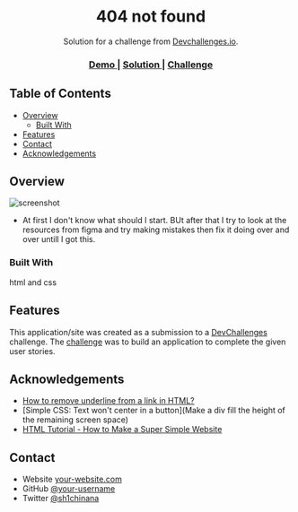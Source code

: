 <h1 align="center">404 not found</h1>

<div align="center">
   Solution for a challenge from  <a href="http://devchallenges.io" target="_blank">Devchallenges.io</a>.
</div>

<div align="center">
  <h3>
    <a href="https://{your-demo-link.your-domain}">
      Demo
    </a>
    <span> | </span>
    <a href="https://{your-url-to-the-solution}">
      Solution
    </a>
    <span> | </span>
    <a href="https://devchallenges.io/challenges/wBunSb7FPrIepJZAg0sY">
      Challenge
    </a>
  </h3>
</div>

<!-- TABLE OF CONTENTS -->

## Table of Contents

- [Overview](#overview)
  - [Built With](#built-with)
- [Features](#features)
- [Contact](#contact)
- [Acknowledgements](#acknowledgements)

<!-- OVERVIEW -->

## Overview

![screenshot](https://user-images.githubusercontent.com/16707738/92399059-5716eb00-f132-11ea-8b14-bcacdc8ec97b.png)



- At first I don't know what should I start. BUt after that I try to look at the resources from figma and try making mistakes then fix it doing over and over untill I got this.


### Built With

html and css

## Features

<!-- List the features of your application or follow the template. Don't share the figma file here :) -->

This application/site was created as a submission to a [DevChallenges](https://devchallenges.io/challenges) challenge. The [challenge](https://devchallenges.io/challenges/wBunSb7FPrIepJZAg0sY) was to build an application to complete the given user stories.


## Acknowledgements

<!-- This section should list any articles or add-ons/plugins that helps you to complete the project. This is optional but it will help you in the future. For exmpale -->

- [How to remove underline from a link in HTML?](https://stackoverflow.com/questions/10853881/how-to-remove-underline-from-a-link-in-html/10853894#10853894)
- [Simple CSS: Text won't center in a button](Make a div fill the height of the remaining screen space)
- [HTML Tutorial - How to Make a Super Simple Website](https://www.youtube.com/watch?v=PlxWf493en4)

## Contact

- Website [your-website.com](https://nothaveyet})
- GitHub [@your-username](https://github.com/shiichinana)
- Twitter [@sh1chinana](https://twitter.com/sh1chinana)

